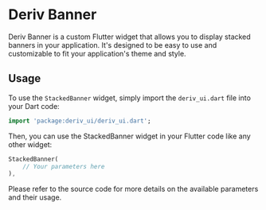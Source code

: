 # Deriv Banner

Deriv Banner is a custom Flutter widget that allows you to display stacked banners in your application. It's designed to be easy to use and customizable to fit your application's theme and style.

## Usage

To use the `StackedBanner` widget, simply import the `deriv_ui.dart` file into your Dart code:

```dart
import 'package:deriv_ui/deriv_ui.dart';
```
Then, you can use the StackedBanner widget in your Flutter code like any other widget:
```dart
StackedBanner(
    // Your parameters here
),
```
Please refer to the source code for more details on the available parameters and their usage.
